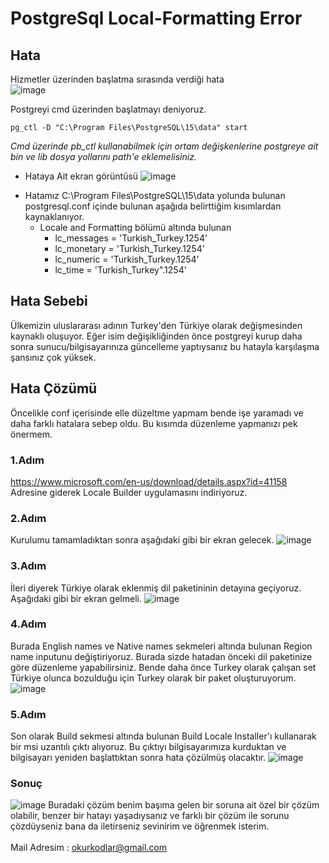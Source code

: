 # PostgreSql Local-Formatting Error

## Hata
Hizmetler üzerinden başlatma sırasında verdiği hata <br>
![image](https://github.com/orhansogut/PostgreSqlLocal-Formatting/assets/89242655/7613f571-b58b-4597-8b63-ae75a937351d)

Postgreyi cmd üzerinden başlatmayı deniyoruz.
```shell
pg_ctl -D "C:\Program Files\PostgreSQL\15\data" start
```
_Cmd üzerinde pb_ctl kullanabilmek için ortam değişkenlerine postgreye ait bin ve lib dosya yollarını path'e eklemelisiniz._

- Hataya Ait ekran görüntüsü
![image](https://github.com/orhansogut/PostgreSqlLocal-Formatting/assets/89242655/c8373e14-9bff-4a8a-b229-b132dca748b7)

* Hatamız C:\Program Files\PostgreSQL\15\data yolunda bulunan postgresql.conf içinde bulunan aşağıda belirttiğim kısımlardan kaynaklanıyor.
  * Locale and Formatting bölümü altında bulunan
    - lc_messages = 'Turkish_Turkey.1254'                  
    - lc_monetary = 'Turkish_Turkey.1254'                  
    - lc_numeric = 'Turkish_Turkey.1254'                   
    - lc_time = 'Turkish_Turkey".1254'

## Hata Sebebi
Ülkemizin uluslararası adının Turkey'den Türkiye olarak değişmesinden kaynaklı oluşuyor. Eğer isim değişikliğinden önce postgreyi kurup daha sonra sunucu/bilgisayarınıza güncelleme yaptıysanız bu hatayla karşılaşma şansınız çok yüksek. 

## Hata Çözümü
Öncelikle conf içerisinde elle düzeltme yapmam bende işe yaramadı ve daha farklı hatalara sebep oldu. Bu kısımda düzenleme yapmanızı pek önermem.
### 1.Adım
https://www.microsoft.com/en-us/download/details.aspx?id=41158 Adresine giderek Locale Builder uygulamasını indiriyoruz.
### 2.Adım
Kurulumu tamamladıktan sonra aşağıdaki gibi bir ekran gelecek. 
![image](https://github.com/orhansogut/PostgreSqlLocal-Formatting/assets/89242655/9f80ade0-5cfb-4736-86c7-3e8255fe04c7)
### 3.Adım
İleri diyerek Türkiye olarak eklenmiş dil paketininin detayına geçiyoruz. Aşağıdaki gibi bir ekran gelmeli.
![image](https://github.com/orhansogut/PostgreSqlLocal-Formatting/assets/89242655/f37c2bde-e051-4184-9808-eeab7f5da656)
### 4.Adım
Burada English names ve Native names sekmeleri altında bulunan Region name inputunu değiştiriyoruz. Burada sizde hatadan önceki dil paketinize göre düzenleme yapabilirsiniz. Bende daha önce Turkey olarak çalışan set Türkiye olunca bozulduğu için Turkey olarak bir paket oluşturuyorum.
![image](https://github.com/orhansogut/PostgreSqlLocal-Formatting/assets/89242655/0c0f48d4-56ad-43d4-b1a5-f2e3e5a9c833)
### 5.Adım
Son olarak Build sekmesi altında bulunan Build Locale Installer'ı kullanarak bir msi uzantılı çıktı alıyoruz. Bu çıktıyı bilgisayarımıza kurduktan ve bilgisayarı yeniden başlattıktan sonra hata çözülmüş olacaktır.
![image](https://github.com/orhansogut/PostgreSqlLocal-Formatting/assets/89242655/0343c040-7762-4297-b358-2bde86b7fcb7)
### Sonuç
![image](https://github.com/orhansogut/PostgreSqlLocal-Formatting/assets/89242655/0a82448a-19d8-4002-8da2-6eae54484bf7)
Buradaki çözüm benim başıma gelen bir soruna ait özel bir çözüm olabilir, benzer bir hatayı yaşadıysanız ve farklı bir çözüm ile sorunu çözdüyseniz bana da iletirseniz sevinirim ve öğrenmek isterim. <br> <br>
Mail Adresim : okurkodlar@gmail.com


